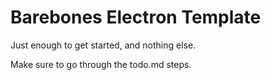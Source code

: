 # Barebones Electron Template

Just enough to get started, and nothing else.

Make sure to go through the todo.md steps.